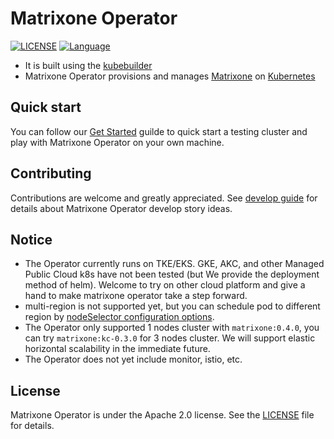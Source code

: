 # Matrixone Operator

[![LICENSE](https://img.shields.io/badge/License-Apache%202.0-blue.svg)](LICENSE)
[![Language](https://img.shields.io/badge/Language-Go-blue.svg)](https://golang.org/)

- It is built using the [kubebuilder](https://book.kubebuilder.io/)
- Matrixone Operator provisions and manages [Matrixone](https://github.com/matrixorigin/matrixone) on [Kubernetes](https://kubernetes.io/)

## Quick start

You can follow our [Get Started](./docs/getting_started.md) guilde to quick start a testing cluster and play with Matrixone Operator on your own machine.

## Contributing

Contributions are welcome and greatly appreciated. See [develop guide](./docs/develop_guide.md) for details about Matrixone Operator develop story ideas.

## Notice
- The Operator currently runs on TKE/EKS. GKE, AKC, and other Managed Public Cloud k8s have not been tested (but We provide the deployment method of helm). Welcome to try on other cloud platform and give a hand to make matrixone operator take a step forward. 
- multi-region is not supported yet, but you can schedule pod to different region by [nodeSelector configuration options](https://github.com/matrixorigin/matrixone-operator/blob/main/docs/api.md#nodeselector). 
- The Operator only supported 1 nodes cluster with `matrixone:0.4.0`, you can try `matrixone:kc-0.3.0` for 3 nodes cluster. We will support elastic horizontal scalability in the immediate future. 
- The Operator does not yet include monitor, istio, etc. 

## License

Matrixone Operator is under the Apache 2.0 license. See the [LICENSE](./LICENSE) file for details.
